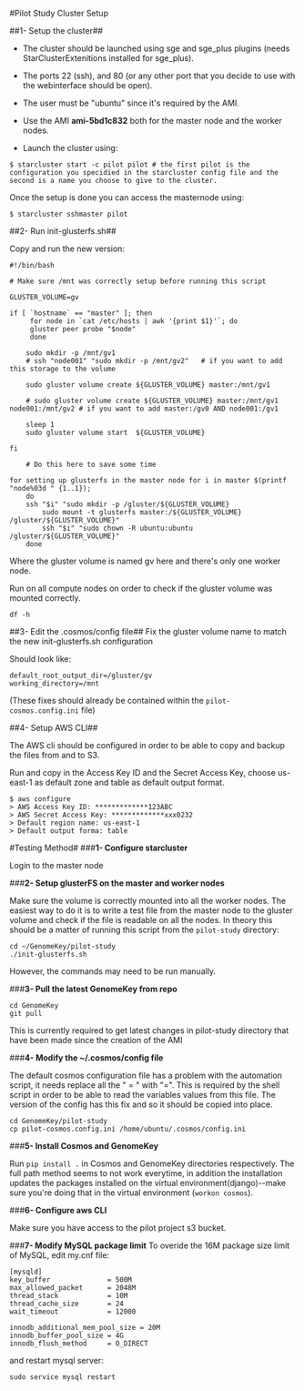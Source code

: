 #Pilot Study Cluster Setup

##1- Setup the cluster##

- The cluster should be launched using sge and sge_plus plugins (needs StarClusterExtenitions installed for sge_plus). 

- The ports 22 (ssh), and 80 (or any other port that you decide to use with the webinterface should be open).

- The user must be "ubuntu" since it's required by the AMI.

- Use the AMI **ami-5bd1c832** both for the master node and the worker nodes.

- Launch the cluster using: 

```
$ starcluster start -c pilot pilot # the first pilot is the configuration you specidied in the starcluster config file and the second is a name you choose to give to the cluster.
```

Once the setup is done you can access the masternode using: 

```
$ starcluster sshmaster pilot
```

##2- Run init-glusterfs.sh##

Copy and run the new version:

```
#!/bin/bash

# Make sure /mnt was correctly setup before running this script

GLUSTER_VOLUME=gv

if [ `hostname` == "master" ]; then
     for node in `cat /etc/hosts | awk '{print $1}'`; do 
     gluster peer probe "$node"
     done
     
    sudo mkdir -p /mnt/gv1
    # ssh "node001" "sudo mkdir -p /mnt/gv2"   # if you want to add this storage to the volume
      
    sudo gluster volume create ${GLUSTER_VOLUME} master:/mnt/gv1
    
    # sudo gluster volume create ${GLUSTER_VOLUME} master:/mnt/gv1 node001:/mnt/gv2 # if you want to add master:/gv0 AND node001:/gv1
      
    sleep 1
    sudo gluster volume start  ${GLUSTER_VOLUME}
    
fi
	
	# Do this here to save some time
	
for setting up glusterfs in the master node for i in master $(printf "node%03d " {1..1}); 
    do
	ssh "$i" "sudo mkdir -p /gluster/${GLUSTER_VOLUME}
    	sudo mount -t glusterfs master:/${GLUSTER_VOLUME} /gluster/${GLUSTER_VOLUME}"
    	ssh "$i" "sudo chown -R ubuntu:ubuntu /gluster/${GLUSTER_VOLUME}"
	done
```

Where the gluster volume is named gv here and there's only one worker node.

Run  on all compute nodes on order to check if the gluster volume was mounted correctly.

```
df -h
```

##3- Edit the .cosmos/config file##
Fix the gluster volume name to match the new init-glusterfs.sh configuration 

Should look like:

```
default_root_output_dir=/gluster/gv
working_directory=/mnt
```

(These fixes should already be contained within the ```pilot-cosmos.config.ini``` file)

##4- Setup AWS CLI##

The AWS cli should be configured in order to be able to copy and backup the files from and to S3.

Run and copy in the Access Key ID and the Secret Access Key, choose us-east-1 as default zone and table as default output format.

```
$ aws configure
> AWS Access Key ID: *************123ABC
> AWS Secret Access Key: *************xxx0232
> Default region name: us-east-1
> Default output forma: table
```

#Testing Method#
###**1- Configure starcluster**

Login to the master node

###**2- Setup glusterFS on the master and worker nodes**

Make sure the volume is correctly mounted into all the worker nodes. The easiest way to do it is to write a test file from the master node to the gluster volume and check if the file is readable on all the nodes.  In theory this should be a matter of running this script from the ```pilot-study``` directory:

```
cd ~/GenomeKey/pilot-study
./init-glusterfs.sh
```

However, the commands may need to be run manually.

###**3- Pull the latest GenomeKey from repo**

```
cd GenomeKey
git pull
````

This is currently required to get latest changes in pilot-study directory that have been made since the creation of the AMI

	
###**4- Modify the ~/.cosmos/config file**

The default cosmos configuration file has a problem with the automation script, it needs replace all the " = " with "=".
This is required by the shell script in order to be able to read the variables values from this file.  The version of the config has this fix and so it should be copied into place.

```
cd GenomeKey/pilot-study
cp pilot-cosmos.config.ini /home/ubuntu/.cosmos/config.ini
```

###**5- Install Cosmos and GenomeKey**

Run ```pip install .``` in Cosmos and GenomeKey directories respectively. The full path method seems to not work everytime, in addition the installation updates the packages installed on the virtual environment(django)--make sure you're doing that in the virtual environment (```workon cosmos```).

###**6- Configure aws CLI**

Make sure you have access to the pilot project s3 bucket.

###**7- Modify MySQL package limit**
To overide the 16M package size limit of MySQL, edit my.cnf file:

```
[mysqld]
key_buffer              = 500M
max_allowed_packet      = 2048M
thread_stack            = 10M
thread_cache_size       = 24
wait_timeout            = 12000

innodb_additional_mem_pool_size = 20M
innodb_buffer_pool_size = 4G
innodb_flush_method     = O_DIRECT
```
and restart mysql server:

```
sudo service mysql restart
```

